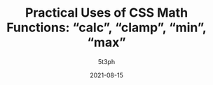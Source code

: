 ---
author: 5t3ph
date: 2021-08-15
permalink: false
tags:
  - css
target_url: https://moderncss.dev/practical-uses-of-css-math-functions-calc-clamp-min-max/
title: "Practical Uses of CSS Math Functions: “calc”, “clamp”, “min”, “max”"
---